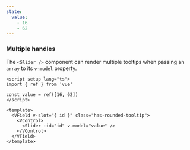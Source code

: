 ```yaml
---
state:
  value:
    - 16
    - 62
---
```


### Multiple handles

The `<Slider />` component can render multiple tooltips when passing an `array`
to its `v-model` property.

<!--code-->

```vue
<script setup lang="ts">
import { ref } from 'vue'

const value = ref([16, 62])
</script>

<template>
  <VField v-slot="{ id }" class="has-rounded-tooltip">
    <VControl>
      <Slider :id="id" v-model="value" />
    </VControl>
  </VField>
</template>
```

<!--/code-->

<!--example-->

<div class="columns mt-2">
  <div class="column is-6">
    <VField v-slot="{ id }" class="pt-5 px-4 has-rounded-tooltip">
      <VControl>
        <Slider :id="id" v-model="frontmatter.state.value" />
      </VControl>
    </VField>
  </div>
</div>

<!--/example-->
